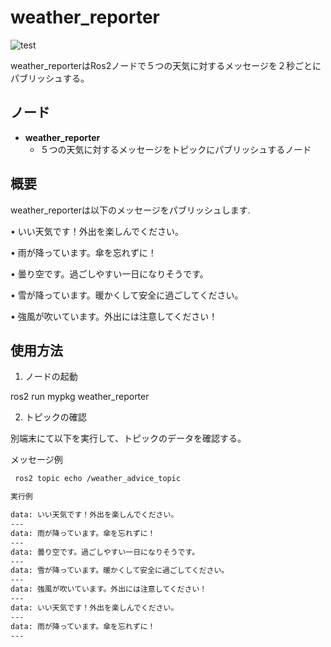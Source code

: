 # weather_reporter

![test](https://github.com/hukuyuma/mypkg/actions/workflows/test.yml/badge.svg)

weather_reporterはRos2ノードで５つの天気に対するメッセージを２秒ごとにパブリッシュする。

## ノード

- **weather_reporter**
  - ５つの天気に対するメッセージをトピックにパブリッシュするノード

## 概要

weather_reporterは以下のメッセージをパブリッシュします.

• いい天気です！外出を楽しんでください。

• 雨が降っています。傘を忘れずに！

• 曇り空です。過ごしやすい一日になりそうです。

• 雪が降っています。暖かくして安全に過ごしてください。

• 強風が吹いています。外出には注意してください！

## 使用方法

1. ノードの起動

ros2 run mypkg weather_reporter

2. トピックの確認

別端末にて以下を実行して、トピックのデータを確認する。

メッセージ例
```bash
 ros2 topic echo /weather_advice_topic

実行例

data: いい天気です！外出を楽しんでください。
---
data: 雨が降っています。傘を忘れずに！
---
data: 曇り空です。過ごしやすい一日になりそうです。
---
data: 雪が降っています。暖かくして安全に過ごしてください。
---
data: 強風が吹いています。外出には注意してください！
---
data: いい天気です！外出を楽しんでください。
---
data: 雨が降っています。傘を忘れずに！
---
```
